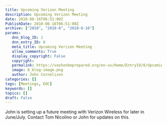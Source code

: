 ```yaml
---
title: Upcoming Verizon Meeting
description: Upcoming Verizon Meeting
date: 2010-06-16T06:51:00Z
PublishDate: 2010-06-16T06:51:00Z
archive: ["2010", "2010-6", "2010-6-16"]
params:
   dnn_blog_ID: 1
   dnn_entry_ID: 8
   meta_title: Upcoming Verizon Meeting
   allow_comments: True
   display_copyright: False
   copyright: 
   permalink: https://vashonbeprepared.org/en-us/Home/EntryId/8/Upcoming-Verizon-Meeting
   image: 8_blog-image.png
   author: John Cornelison
categories: []
tags: [Meetings, EOC]
keywords: []
topics: []
draft: False
---
```


<p>John is setting up a future meeting with Verizon Wireless for later in June/July. Contact Tom Nicolino or John for updates on this.</p>
